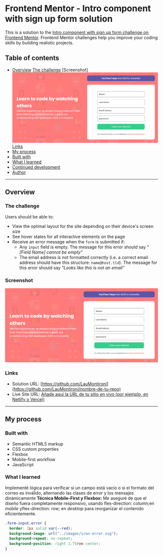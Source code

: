 # Frontend Mentor - Intro component with sign up form solution

This is a solution to the [Intro component with sign up form challenge on Frontend Mentor](https://www.frontendmentor.io/challenges/intro-component-with-signup-form-5cf91bd49edda32581d28fd1). Frontend Mentor challenges help you improve your coding skills by building realistic projects.

## Table of contents

- [Overview](#overview)
  [The challenge](#Introcomponentwithsignupform)
  [Screenshot]![](./images/screenshot.png)
  [Links](#links)
- [My process](#my-process)
- [Built with](#Html,#Css,#Javascript)
- [What I learned](#validacionDeFormularios)
- [Continued development](#continued-development)
- [Author](#@LauMontironi)

---

## Overview

### The challenge

Users should be able to:

- View the optimal layout for the site depending on their device's screen size
- See hover states for all interactive elements on the page
- Receive an error message when the `form` is submitted if:
  - Any `input` field is empty. The message for this error should say _"[Field Name] cannot be empty"_
  - The email address is not formatted correctly (i.e. a correct email address should have this structure: `name@host.tld`). The message for this error should say _"Looks like this is not an email"_

### Screenshot

![](./images/screenshot.png)

### Links

- Solution URL: [https://github.com/LauMontironi](https://github.com/LauMontironi/nombre-de-tu-repo)
- Live Site URL: [Añade aquí la URL de tu sitio en vivo (por ejemplo, en Netlify o Vercel)](https://tu-sitio-en-vivo.netlify.app)

---

## My process

### Built with

- Semantic HTML5 markup
- CSS custom properties
- Flexbox
- Mobile-first workflow
- JavaScript

### What I learned

Implementé lógica para verificar si un campo está vacío o si el formato del correo es inválido, alternando las clases de error y los mensajes dinámicamente
**Técnica Mobile-First y Flexbox:** Me aseguré de que el diseño fuera completamente responsivo, usando flex-direction: column;en _mobile_ yflex-direction: row; en _desktop_ para reorganizar el contenido eficientemente.

```css
.form-input.error {
  border: 2px solid var(--red);
  background-image: url("../images/icon-error.svg");
  background-repeat: no-repeat;
  background-position: right 1.75rem center;
}
```
